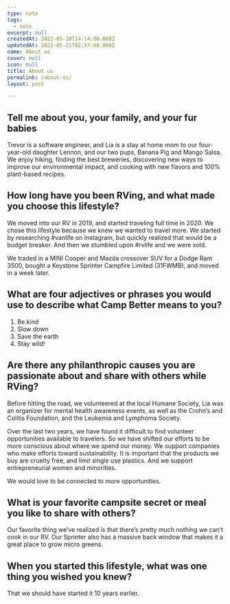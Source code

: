 ```yaml
---
type: note
tags:
  - note
excerpt: null
createdAt: 2022-05-20T14:14:00.000Z
updatedAt: 2022-05-21T02:57:00.000Z
name: About us
cover: null
icon: null
title: About us
permalink: /about-us/
layout: post

---
```


## Tell me about you, your family, and your fur babies

Trevor is a software engineer, and Lia is a stay at home mom to our four-year-old daughter Lennon, and our two pups, Banana Pig and Mango Salsa. We enjoy hiking, finding the best breweries, discovering new ways to improve our environmental impact, and cooking with new flavors and 100% plant-based recipes.

## How long have you been RVing, and what made you choose this lifestyle?

We moved into our RV in 2019, and started traveling full time in 2020. We chose this lifestyle because we knew we wanted to travel more. We started by researching #vanlife on Instagram, but quickly realized that would be a budget breaker. And then we stumbled upon #rvlife and we were sold.

We traded in a MINI Cooper and Mazda crossover SUV for a Dodge Ram 3500, bought a Keystone Sprinter Campfire Limited (31FWMB), and moved in a week later.

## What are four adjectives or phrases you would use to describe what Camp Better means to you?

1. Be kind
1. Slow down
1. Save the earth
1. Stay wild!

## Are there any philanthropic causes you are passionate about and share with others while RVing?

Before hitting the road, we volunteered at the local Humane Society, Lia was an organizer for mental health awareness events, as well as the Crohn’s and Colitis Foundation, and the Leukemia and Lymphoma Society.

Over the last two years, we have found it difficult to find volunteer opportunities available to travelers. So we have shifted our efforts to be more conscious about where we spend our money. We support companies who make efforts toward sustainability. It is important that the products we buy are cruelty free, and limit single use plastics. And we support entrepreneurial women and minorities.

We would love to be connected to more opportunities.

## What is your favorite campsite secret or meal you like to share with others?

Our favorite thing we’ve realized is that there’s pretty much nothing we can’t cook in our RV. Our Sprinter also has a massive back window that makes it a great place to grow micro greens.

## When you started this lifestyle, what was one thing you wished you knew?

That we should have started it 10 years earlier.
